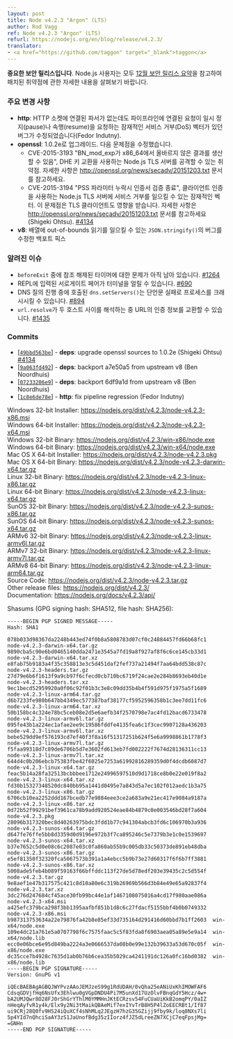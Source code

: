 ```yaml
---
layout: post
title: Node v4.2.3 "Argon" (LTS)
author: Rod Vagg
ref: Node v4.2.3 "Argon" (LTS)
refurl: https://nodejs.org/en/blog/release/v4.2.3/
translator:
- <a href="https://github.com/taggon" target="_blank">taggon</a>
---
```


<!--
**This is an important security release**. All Node.js users should consult our [December Security Release Summary](/en/blog/vulnerability/december-2015-security-releases/) for details on patched vulnerabilities.
-->
**중요한 보안 릴리스입니다**.
Node.js 사용자는 모두 [12월 보안 릴리스 요약](https://nodejs.org/en/blog/vulnerability/december-2015-security-releases/)을 참고하여 패치된 취약점에 관한 자세한 내용을 살펴보기 바랍니다.

<!--
### Notable changes

* **http**: Fix a bug where an HTTP socket may no longer have an associated parser but a pipelined request triggers a pause or resume, a potential denial-of-service vector. (Fedor Indutny)
* **openssl**: Upgrade to 1.0.2e, containing fixes for:
  - CVE-2015-3193 "BN_mod_exp may produce incorrect results on x86_64", an attack may be feasible against a Node.js TLS server using DHE key exchange. Details are available at <http://openssl.org/news/secadv/20151203.txt>.
  - CVE-2015-3194 "Certificate verify crash with missing PSS parameter", a potential denial-of-service vector for Node.js TLS servers using client authentication; TLS clients are also impacted. Details are available at <http://openssl.org/news/secadv/20151203.txt>.
  (Shigeki Ohtsu) [#4134](https://github.com/nodejs/node/pull/4134)
* **v8**: Backport fixes for a bug in `JSON.stringify()` that can result in out-of-bounds reads for arrays. (Ben Noordhuis)
-->
### 주요 변경 사항

* **http**: HTTP 소켓에 연결된 파서가 없는데도 파이프라인에 연결된 요청이 일시 정지(pause)나 속행(resume)을 요청하는 잠재적인 서비스 거부(DoS) 벡터가 있던 버그가 수정되었습니다(Fedor Indutny).
* **openssl**: 1.0.2e로 업그레이드. 다음 문제점을 수정했습니다.
  - CVE-2015-3193 "BN_mod_exp가 x86_64에서 올바르지 않은 결과를 생산할 수 있음", DHE 키 교환을 사용하는 Node.js TLS 서버를 공격할 수 있는 취약점.
  자세한 사항은 http://openssl.org/news/secadv/20151203.txt 문서를 참고하세요.
  - CVE-2015-3194 "PSS 파라미터 누락시 인증서 검증 종료", 클라이언트 인증을 사용하는 Node.js TLS 서버에 서비스 거부를 일으킬 수 있는 잠재적인 벡터. 이 문제점은 TLS 클라이언트도 영향을 받습니다.
  자세한 사항은 http://openssl.org/news/secadv/20151203.txt 문서를 참고하세요(Shigeki Ohtsu). [#4134](https://github.com/nodejs/node/pull/4134)
* **v8**: 배열에 out-of-bounds 읽기를 일으킬 수 있는 `JSON.stringify()`의 버그를 수정한 백포트 픽스

<!--
### Known issues

* Some problems with unreferenced timers running during `beforeExit` are still to be resolved. See [#1264](https://github.com/nodejs/node/issues/1264).
* Surrogate pair in REPL can freeze terminal. [#690](https://github.com/nodejs/node/issues/690)
* Calling `dns.setServers()` while a DNS query is in progress can cause the process to crash on a failed assertion. [#894](https://github.com/nodejs/node/issues/894)
* `url.resolve` may transfer the auth portion of the url when resolving between two full hosts, see [#1435](https://github.com/nodejs/node/issues/1435).
-->
### 알려진 이슈

* `beforeExit` 중에 참조 해제된 타이머에 대한 문제가 아직 남아 있습니다. [#1264](https://github.com/nodejs/io.js/issues/1264)
* REPL에 입력된 서로게이트 페어가 터미널을 얼릴 수 있습니다. [#690](https://github.com/nodejs/node/issues/690)
* DNS 질의 진행 중에 호출된 `dns.setServers()`는 단언문 실패로 프로세스를 크래시시킬 수 있습니다. [#894](https://github.com/nodejs/node/issues/894)
* `url.resolve`가 두 호스트 사이를 해석하는 중 URL의 인증 정보를 교환할 수 있습니다. [#1435](https://github.com/nodejs/node/issues/1435)

### Commits

* [[`49bbd563be`](https://github.com/nodejs/node/commit/49bbd563be)] - **deps**: upgrade openssl sources to 1.0.2e (Shigeki Ohtsu) [#4134](https://github.com/nodejs/node/pull/4134)
* [[`9a063fd492`](https://github.com/nodejs/node/commit/9a063fd492)] - **deps**: backport a7e50a5 from upstream v8 (Ben Noordhuis)
* [[`07233206e9`](https://github.com/nodejs/node/commit/07233206e9)] - **deps**: backport 6df9a1d from upstream v8 (Ben Noordhuis)
* [[`1c8e6de78e`](https://github.com/nodejs/node/commit/1c8e6de78e)] - **http**: fix pipeline regression (Fedor Indutny)



Windows 32-bit Installer: https://nodejs.org/dist/v4.2.3/node-v4.2.3-x86.msi<br>
Windows 64-bit Installer: https://nodejs.org/dist/v4.2.3/node-v4.2.3-x64.msi<br>
Windows 32-bit Binary: https://nodejs.org/dist/v4.2.3/win-x86/node.exe<br>
Windows 64-bit Binary: https://nodejs.org/dist/v4.2.3/win-x64/node.exe<br>
Mac OS X 64-bit Installer: https://nodejs.org/dist/v4.2.3/node-v4.2.3.pkg<br>
Mac OS X 64-bit Binary: https://nodejs.org/dist/v4.2.3/node-v4.2.3-darwin-x64.tar.gz<br>
Linux 32-bit Binary: https://nodejs.org/dist/v4.2.3/node-v4.2.3-linux-x86.tar.gz<br>
Linux 64-bit Binary: https://nodejs.org/dist/v4.2.3/node-v4.2.3-linux-x64.tar.gz<br>
SunOS 32-bit Binary: https://nodejs.org/dist/v4.2.3/node-v4.2.3-sunos-x86.tar.gz<br>
SunOS 64-bit Binary: https://nodejs.org/dist/v4.2.3/node-v4.2.3-sunos-x64.tar.gz<br>
ARMv6 32-bit Binary: https://nodejs.org/dist/v4.2.3/node-v4.2.3-linux-armv6l.tar.gz<br>
ARMv7 32-bit Binary: https://nodejs.org/dist/v4.2.3/node-v4.2.3-linux-armv7l.tar.gz<br>
ARMv8 64-bit Binary: https://nodejs.org/dist/v4.2.3/node-v4.2.3-linux-arm64.tar.gz<br>
Source Code: https://nodejs.org/dist/v4.2.3/node-v4.2.3.tar.gz<br>
Other release files: https://nodejs.org/dist/v4.2.3/<br>
Documentation: https://nodejs.org/docs/v4.2.3/api/

Shasums (GPG signing hash: SHA512, file hash: SHA256):
```
-----BEGIN PGP SIGNED MESSAGE-----
Hash: SHA1

078b033d98367da2248b443ed74f0b8a5808783d07cf0c24884457fd66b68fc1  node-v4.2.3-darwin-x64.tar.gz
9890cba5c90e6bd0465140dda2471e3545a7fd19a8f927af8f6c6ce145cb33d1  node-v4.2.3-darwin-x64.tar.xz
e8fab75b9183a4f35c358813e3c5d451daf2fef737a21494f7aa64bdd538c87c  node-v4.2.3-headers.tar.gz
27d79e6b6f1613f9a9cb97f6cfecd0cb710bc6719f24cae2e284b8693eb40d1e  node-v4.2.3-headers.tar.xz
9ec1becd52959920a0f06c92f01b3c3e8c09dd35b4b4f591d975f1975a5f1689  node-v4.2.3-linux-arm64.tar.gz
d6b7233fe980b647bb4349ec577387baf38177cf5952596358b1c3ee7dd11fc6  node-v4.2.3-linux-arm64.tar.xz
50b158bc4c324e78bc5ceb08e2d5e6aefb34f2570798e7ac4fd12bacd6733478  node-v4.2.3-linux-armv6l.tar.gz
095fe43b1a224ec1afae2ee9c19586fddfe4135fea6c1f3cec9907128a436203  node-v4.2.3-linux-armv6l.tar.xz
bebe529dd9ef576193cd7ef40f3f8a16f51317251b624f5e6a9998861b1778f3  node-v4.2.3-linux-armv7l.tar.gz
f5faa99318d7c89de6706b5d7e3602fd613eb7fd002222f7674d28136311cc13  node-v4.2.3-linux-armv7l.tar.xz
644d4c0b206ebcb75383fbe42f6025e7253a61992816289359d0f4dcdb6087d7  node-v4.2.3-linux-x64.tar.gz
feac5b14a28fa32513bcbbbee1712e24996597510d9d1718ce8b0e22e019f8a2  node-v4.2.3-linux-x64.tar.xz
fd30b15327348520dc840bb95a1441d0495e7a843d5a7ec102f012aedc1b3a75  node-v4.2.3-linux-x86.tar.gz
6706cb10ea2252ddd167bcedb77e9884eee3ce2a683a9e21ec417e9084a9187a  node-v4.2.3-linux-x86.tar.xz
0d72b52f99291bef3961ca78b9add920524eae84b4879c0e003546bd28f7a604  node-v4.2.3.pkg
28096b317320bec8d40263975bdc3fdd1b77c941304abcb3fd6c106970b3a936  node-v4.2.3-sunos-x64.tar.gz
d647fe76ffe5bb8d3359d0d9196e972b3f7ca895246c5e7379b3e1c0e1539697  node-v4.2.3-sunos-x64.tar.xz
b37e7652c5d0e08c6c2087e03c0fa860ab55b9c005db33c50373de891eb48dba  node-v4.2.3-sunos-x86.tar.gz
e5ef81350f32320fca5067573b391a1a4ebcc5b9b73e27d60317f6f6b7ff3881  node-v4.2.3-sunos-x86.tar.xz
5008ade5feb4b089f59163f66bffddc113f27de5d78edf203e39435c2c5d554f  node-v4.2.3.tar.gz
9e8aef1e47b317575c421c8d10a80e6c319b26969b566d3b84e49e65a92837f4  node-v4.2.3.tar.xz
3dc276d247684cf45ace30fb99bc44e1af1467108075016a4cd17f980aae086a  node-v4.2.3-x64.msi
a425efc379bca298f3bb1395aafbf851b1d8c6c27fdacf5155bbf4b0b0749332  node-v4.2.3-x86.msi
b987313753634a22e79876fa42b8e85ef33d735164d291416d60bbd7b1ff2603  win-x64/node.exe
109e4dc21a761e5a0707798f6c7575faac5c5f83fda8f6903aea05a89e5e9a14  win-x64/node.lib
ecc0e06bce6e95d849ba2224a3e0666537da08b0e99e132b39633a53d670c05f  win-x86/node.exe
dc35cce7b4928c7635d1ab0b76b6cea35b5029ca4241191dc126a0fc16bd0382  win-x86/node.lib
-----BEGIN PGP SIGNATURE-----
Version: GnuPG v1

iQEcBAEBAgAGBQJWYPvzAAoJEMJzeS99g1RdUDAH/0vQha25eANiUxKhIMOWFAF6
CdsqGDVjfHq6NsUfx3Ehlwu0gVGpDNDU4Pi7M5unXd17UzOlvFBnqGdY5Hcz/4w+
bA2UMJQwr8O28FJ0rShGrYThlM0YMMHnJKtECRzsv54FuCUaUiKkB2omqPY/0aIZ
nHeqAyfvR1y4k/Elx9y2Ni3tMaikQBAeMif7exIYvTrB8H5P4lZoEECRBt1/If87
ui9CRj28Q0fv9HS24iQuXCf4sNhMLq2JEgzH7hzG35GZijj9fby9k/loq8NXs7li
5p4YId7nQhciSaAY3zS1JaUnofBdg35zIIorz4fJZ5dLreeZN7XCjC7eqFpsjMg=
=GNHn
-----END PGP SIGNATURE-----

```
